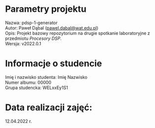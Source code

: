 # Parametry projektu
Nazwa:  pdsp-1-generator  
Autor:  Paweł Dąbal (pawel.dabal@wat.edu.pl)  
Opis:   Projekt bazowy repozytorium na drugie spotkanie laboratoryjne z przedmiotu *Procesory DSP*.  
Wersja: v2022.0.1  

# Informacje o studencie
Imię i nazwisko studenta:   Imię Nazwisko  
Numer albumu:               00000  
Grupa studencka:            WELxxEy1S1  

# Data realizacji zajęć:
12.04.2022 r.  
